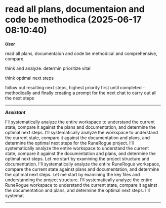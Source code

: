 <!-- Generated by SpecStory -->

# read all plans, documentaion and code be methodica (2025-06-17 08:10:40)

_**User**_

read all plans, documentaion and code be methodical and comprehensive, compare.

think and analyze. determin prioritize vital

think optimal next steps

follow out resulting next steps, highest priority first until completed - methodically and finally creating a prompt for the next chat to carry out all the next steps

---

_**Assistant**_

I'll systematically analyze the entire workspace to understand the current state, compare it against the plans and documentation, and determine the optimal next steps. I'll systematically analyze the workspace to understand the current state, compare it against the documentation and plans, and determine the optimal next steps for the RuneRogue project. I'll systematically analyze the entire workspace to understand the current state, compare it against the documentation and plans, and determine the optimal next steps. Let me start by examining the project structure and documentation. I'll systematically analyze the entire RuneRogue workspace, compare the current state against plans and documentation, and determine the optimal next steps. Let me start by examining the key files and understanding the project structure. I'll systematically analyze the entire RuneRogue workspace to understand the current state, compare it against the documentation and plans, and determine the optimal next steps. I'll systemat

---

